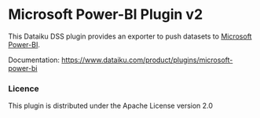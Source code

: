 # Microsoft Power-BI Plugin v2

This Dataiku DSS plugin provides an exporter to push datasets to [Microsoft Power-BI](https://powerbi.microsoft.com/en-us/).

Documentation: https://www.dataiku.com/product/plugins/microsoft-power-bi


### Licence
This plugin is distributed under the Apache License version 2.0
